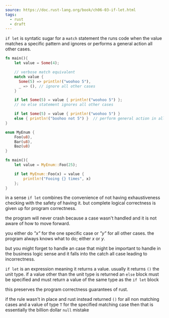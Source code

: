 ```yaml
---
source: https://doc.rust-lang.org/book/ch06-03-if-let.html
tags:
  - rust
  - draft
---
```

`if let` is syntatic sugar for a `match` statement the runs code when the value matches a specific pattern and ignores or performs a general action all other cases.

```rust
fn main(){
    let value = Some(4);

    // verbose match equivalent
    match value {
      Some(5) => println!("woohoo 5"),
      _ => (), // ignore all other cases
    }

    if let Some(5) = value { println!("woohoo 5") }; 
    // no else statement ignores all other cases

    if let Some(5) = value { println!("woohoo 5") }
    else { println!("boohoo not 5") }  // perform general action in all other cases
}
```

```rust
enum MyEnum {
    Foo(u8),
    Bar(u8),
    Baz(u8)
}

fn main(){
    let value = MyEnum::Foo(25);

    if let MyEnum::Foo(x) = value {
        println!("Fooing {} times", x)
    };
}
```

in a sense `if let` combines the convenience of not having exhaustiveness checking with the safety of having it.  but complete logical correctness is given up for program correctness.

the program will never crash because a case wasn't handled and it is not aware of how to move forward. 

you either do *"x"* for the one specific case or *"y"* for all other cases. the program always knows what to do; either *x* or *y*.

but you might forget to handle an case that might be important to handle in the business logic sense and it falls into the catch all case leading to incorrectness.

`if let` is an expression meaning it returns a value. usually it returns `()` the unit type.
if a value other than the unit type is returned an `else`  block must be specified and must return a value of the same type as the `if let` block

this preserves the program correctness guarantees of rust.  

if the rule wasn't in place and rust instead returned `()` for all non matching cases and a value of type `T` for the specified matching case then that is essentially the billion dollar `null` mistake

